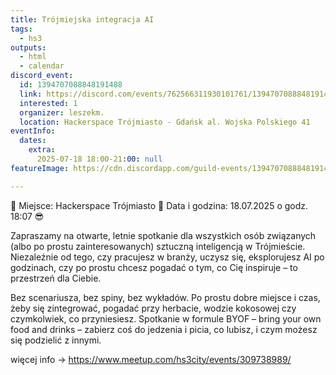 ```yaml
---
title: Trójmiejska integracja AI
tags:
  - hs3
outputs:
  - html
  - calendar
discord_event:
  id: 1394707088848191488
  link: https://discord.com/events/762566311930101761/1394707088848191488
  interested: 1
  organizer: leszekm.
  location: Hackerspace Trójmiasto - Gdańsk al. Wojska Polskiego 41
eventInfo:
  dates:
    extra:
      2025-07-18 18:00-21:00: null
featureImage: https://cdn.discordapp.com/guild-events/1394707088848191488/fd9b820bf1a6be027cd3e2e48cf30579.png?size=1024

---
```


📍 Miejsce: Hackerspace Trójmiasto
📅 Data i godzina: 18.07.2025 o godz. 18:07 😎

Zapraszamy na otwarte, letnie spotkanie dla wszystkich osób związanych (albo po prostu zainteresowanych) sztuczną inteligencją w Trójmieście. Niezależnie od tego, czy pracujesz w branży, uczysz się, eksplorujesz AI po godzinach, czy po prostu chcesz pogadać o tym, co Cię inspiruje – to przestrzeń dla Ciebie.

Bez scenariusza, bez spiny, bez wykładów. Po prostu dobre miejsce i czas, żeby się zintegrować, pogadać przy herbacie, wodzie kokosowej czy czymkolwiek, co przyniesiesz. Spotkanie w formule BYOF – bring your own food and drinks – zabierz coś do jedzenia i picia, co lubisz, i czym możesz się podzielić z innymi.

więcej info -> https://www.meetup.com/hs3city/events/309738989/

